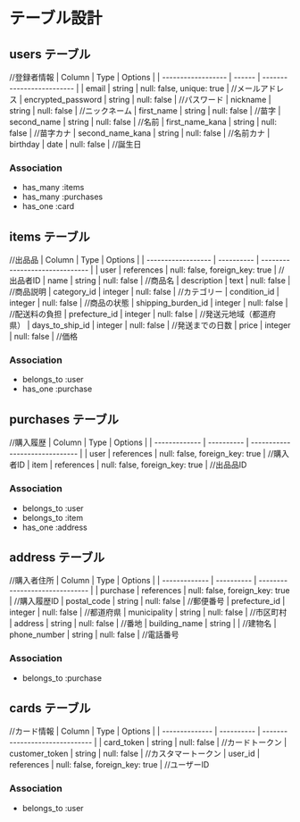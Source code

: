 # テーブル設計

## users テーブル
//登録者情報
| Column             | Type   | Options                   |
| ------------------ | ------ | ------------------------- |
| email              | string | null: false, unique: true | //メールアドレス
| encrypted_password | string | null: false               | //パスワード
| nickname           | string | null: false               | //ニックネーム
| first_name         | string | null: false               | //苗字
| second_name        | string | null: false               | //名前
| first_name_kana    | string | null: false               | //苗字カナ
| second_name_kana   | string | null: false               | //名前カナ
| birthday           | date   | null: false               | //誕生日

### Association
- has_many :items
- has_many :purchases
- has_one  :card

## items テーブル
//出品品
| Column             | Type       | Options                        |
| ------------------ | ---------- | ------------------------------ |
| user               | references | null: false, foreign_key: true | //出品者ID
| name               | string     | null: false                    | //商品名
| description        | text       | null: false                    | //商品説明
| category_id        | integer    | null: false                    | //カテゴリー
| condition_id       | integer    | null: false                    | //商品の状態
| shipping_burden_id | integer    | null: false                    | //配送料の負担
| prefecture_id      | integer    | null: false                    | //発送元地域（都道府県）
| days_to_ship_id    | integer    | null: false                    | //発送までの日数
| price              | integer    | null: false                    | //価格

### Association
- belongs_to :user
- has_one :purchase

## purchases テーブル
//購入履歴
| Column        | Type       | Options                        |
| ------------- | ---------- | ------------------------------ |
| user          | references | null: false, foreign_key: true | //購入者ID
| item          | references | null: false, foreign_key: true | //出品品ID

### Association
- belongs_to :user
- belongs_to :item
- has_one :address

## address テーブル
//購入者住所
| Column        | Type       | Options                        |
| ------------- | ---------- | ------------------------------ |
| purchase      | references | null: false, foreign_key: true | //購入履歴ID
| postal_code   | string     | null: false                    | //郵便番号
| prefecture_id | integer    | null: false                    | //都道府県
| municipality  | string     | null: false                    | //市区町村
| address       | string     | null: false                    | //番地
| building_name | string     |                                | //建物名
| phone_number  | string     | null: false                    | //電話番号

### Association
- belongs_to :purchase

## cards テーブル
//カード情報
| Column         | Type       | Options                        |
| -------------- | ---------- | ------------------------------ |
| card_token     | string     | null: false                    | //カードトークン
| customer_token | string     | null: false                    | //カスタマートークン
| user_id        | references | null: false, foreign_key: true | //ユーザーID

### Association
- belongs_to :user